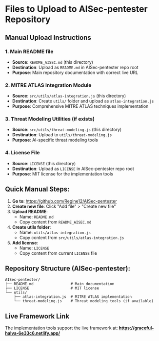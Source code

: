 # Files to Upload to AISec-pentester Repository

## Manual Upload Instructions

### 1. Main README file
- **Source**: `README_AISEC.md` (this directory)
- **Destination**: Upload as `README.md` in AISec-pentester repo root
- **Purpose**: Main repository documentation with correct live URL

### 2. MITRE ATLAS Integration Module
- **Source**: `src/utils/atlas-integration.js` (this directory)
- **Destination**: Create `utils/` folder and upload as `atlas-integration.js`
- **Purpose**: Comprehensive MITRE ATLAS techniques implementation

### 3. Threat Modeling Utilities (if exists)
- **Source**: `src/utils/threat-modeling.js` (this directory)
- **Destination**: Upload to `utils/threat-modeling.js`
- **Purpose**: AI-specific threat modeling tools

### 4. License File
- **Source**: `LICENSE` (this directory)
- **Destination**: Upload as `LICENSE` in AISec-pentester repo root
- **Purpose**: MIT license for the implementation tools

## Quick Manual Steps:

1. **Go to**: https://github.com/Regine12/AISec-pentester
2. **Create new file**: Click "Add file" > "Create new file"
3. **Upload README**: 
   - Name: `README.md`
   - Copy content from `README_AISEC.md`
4. **Create utils folder**:
   - Name: `utils/atlas-integration.js`
   - Copy content from `src/utils/atlas-integration.js`
5. **Add license**: 
   - Name: `LICENSE`
   - Copy content from current `LICENSE` file

## Repository Structure (AISec-pentester):
```
AISec-pentester/
├── README.md                 # Main documentation
├── LICENSE                   # MIT license
└── utils/
    ├── atlas-integration.js  # MITRE ATLAS implementation
    └── threat-modeling.js    # Threat modeling tools (if available)
```

## Live Framework Link
The implementation tools support the live framework at:
**https://graceful-halva-6e33c6.netlify.app/**
